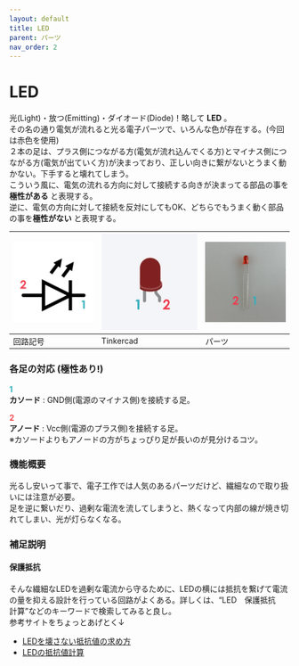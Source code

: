 ```yaml
---
layout: default
title: LED
parent: パーツ
nav_order: 2
---
```


# LED
光(Light)・放つ(Emitting)・ダイオード(Diode)！略して **LED** 。<br>
その名の通り電気が流れると光る電子パーツで、いろんな色が存在する。(今回は赤色を使用)<br>
２本の足は、プラス側につながる方(電気が流れ込んでくる方)とマイナス側につながる方(電気が出ていく方)が決まっており、正しい向きに繋がないとうまく動かない。下手すると壊れてしまう。<br>
こういう風に、電気の流れる方向に対して接続する向きが決まってる部品の事を **極性がある** と表現する。<br>
逆に、電気の方向に対して接続を反対にしてもOK、どちらでもうまく動く部品の事を**極性がない** と表現する。

|![回路記号](../images/component/LED/led_icon.jpg)|![Tinkercad](../images/component/LED/led_tinkercad.jpg)|![実物](../images/component/LED/led_pinout.jpg)|
|:--|:--|:--|
|回路記号|Tinkercad|パーツ|

### 各足の対応 (極性あり!)
<span style="color:#36b1bf">**1**</span><br>
**カソード** : GND側(電源のマイナス側)を接続する足。

<span style="color:#f2484b">**2**</span><br>
**アノード** : Vcc側(電源のプラス側)を接続する足。<br>
※カソードよりもアノードの方がちょっぴり足が長いのが見分けるコツ。

### 機能概要
光るし安いって事で、電子工作では人気のあるパーツだけど、繊細なので取り扱いには注意が必要。<br>
足を逆に繋いだり、過剰な電流を流してしまうと、熱くなって内部の線が焼き切れてしまい、光が灯らなくなる。

### 補足説明

#### 保護抵抗

そんな繊細なLEDを過剰な電流から守るために、LEDの横には抵抗を繋げて電流の量を抑える設計を行っている回路がよくある。詳しくは、“LED　保護抵抗　計算”などのキーワードで検索してみると良し。<br>
参考サイトをちょっとあげとく↓
- [LEDを壊さない抵抗値の求め方](https://zenn.dev/megeton/articles/167476686050ad)
- [LEDの抵抗値計算](https://akizukidenshi.com/catalog/pages/led-r-calc.aspx)